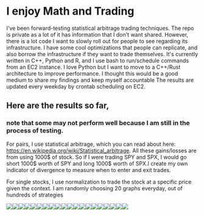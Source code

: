 
# I enjoy Math and Trading
I've been forward-testing statistical arbitrage trading techniques. The repo is private as a lot of it has information that I don't want shared. However, there is a lot code I want to slowly roll out for people to see regarding its infrastructure. I have some cool optimizations that people can replicate, and also borrow the infrastructure if they want to trade themselves. It's currently written in C++, Python and R, and I use bash to run/schedule commands from an EC2 instance. I love Python but I want to move to a C++/Rust architecture to improve performance. I thought this would be a good medium to share my findings and keep myself accountable
The results are updated every weekday by crontab scheduling on EC2.

## Here are the results so far, 
### note that some may not perform well because I am still in the process of testing.

For pairs, I use statistical arbitrage, which you can read about here: https://en.wikipedia.org/wiki/Statistical_arbitrage. All these gains/losses are from using 1000$ of stock. So if I were trading SPY and SPX, I would go short 1000$ worth of SPY and long 1000$ worth of SPX.I create my own indicator of divergence to measure when to enter and exit trades.

For single stocks, I use normalization to trade the stock at a specific price given the context.
I am randomly choosing 20 graphs everyday, out of hundreds of strategies 
<div>
<img src="./imgs/QQQ_87_capital.txt.jpg"/><img src="./imgs/SPY_QQQ_14_capital.txt.jpg"/><img src="./imgs/QQQ_35_capital.txt.jpg"/><img src="./imgs/GBTC_IBIT_105_capital.txt.jpg"/><img src="./imgs/QQQ_5_capital.txt.jpg"/><img src="./imgs/SPY_37_capital.txt.jpg"/><img src="./imgs/GBTC_IBIT_186_capital.txt.jpg"/><img src="./imgs/QQQ_42_capital.txt.jpg"/><img src="./imgs/QQQ_94_capital.txt.jpg"/><img src="./imgs/GBTC_IBIT_93_capital.txt.jpg"/><img src="./imgs/GBTC_IBIT_106_capital.txt.jpg"/><img src="./imgs/SPY_QQQ_8_capital.txt.jpg"/><img src="./imgs/GBTC_IBIT_4_capital.txt.jpg"/><img src="./imgs/QQQ_97_capital.txt.jpg"/><img src="./imgs/SPY_68_capital.txt.jpg"/><img src="./imgs/QQQ_67_capital.txt.jpg"/><img src="./imgs/SPY_113_capital.txt.jpg"/><img src="./imgs/GBTC_IBIT_16_capital.txt.jpg"/><img src="./imgs/QQQ_74_capital.txt.jpg"/><img src="./imgs/GBTC_IBIT_74_capital.txt.jpg"/>
</div>

